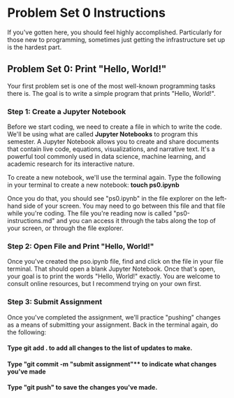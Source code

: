 # Problem Set 0 Instructions
If you've gotten here, you should feel highly accomplished. Particularly for those new to programming, sometimes just getting the infrastructure set up is the hardest part.

## Problem Set 0: Print "Hello, World!"
Your first problem set is one of the most well-known programming tasks there is. The goal is to write a simple program that prints "Hello, World!".

### Step 1: Create a Jupyter Notebook
Before we start coding, we need to create a file in which to write the code. We'll be using what are called **Jupyter Notebooks** to program this semester. A Jupyter Notebook allows you to create and share documents that contain live code, equations, visualizations, and narrative text. It's a powerful tool commonly used in data science, machine learning, and academic research for its interactive nature.

To create a new notebook, we'll use the terminal again. Type the following in your terminal to create a new notebook: **touch ps0.ipynb**

Once you do that, you should see "ps0.ipynb" in the file explorer on the left-hand side of your screen. You may need to go between this file and that file while you're coding. The file you're reading now is called "ps0-instructions.md" and you can access it through the tabs along the top of your screen, or through the file explorer.

### Step 2: Open File and Print "Hello, World!"
Once you've created the pso.ipynb file, find and click on the file in your file terminal. That should open a blank Jupyter Notebook. Once that's open, your goal is to print the words "Hello, World!" exactly. You are welcome to consult online resources, but I recommend trying on your own first. 

### Step 3: Submit Assignment
Once you've completed the assignment, we'll practice "pushing" changes as a means of submitting your assignment. Back in the terminal again, do the following:

#### Type **git add .** to add all changes to the list of updates to make.
#### Type "git commit -m "submit assignment"** to indicate what changes you've made
#### Type "git push" to save the changes you've made.
